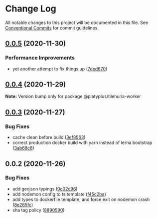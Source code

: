 # Change Log

All notable changes to this project will be documented in this file.
See [Conventional Commits](https://conventionalcommits.org) for commit guidelines.

## [0.0.5](https://github.com/platyplus/platyplus/compare/@platyplus/tilehuria-worker@0.0.4...@platyplus/tilehuria-worker@0.0.5) (2020-11-30)


### Performance Improvements

* yet another attempt to fix things up ([7ded670](https://github.com/platyplus/platyplus/commit/7ded670d6591c4f74ae902d559b2652e5ecb799e))





## [0.0.4](https://github.com/platyplus/platyplus/compare/@platyplus/tilehuria-worker@0.0.3...@platyplus/tilehuria-worker@0.0.4) (2020-11-29)

**Note:** Version bump only for package @platyplus/tilehuria-worker





## [0.0.3](https://github.com/platyplus/platyplus/compare/@platyplus/tilehuria-worker@0.0.2...@platyplus/tilehuria-worker@0.0.3) (2020-11-27)


### Bug Fixes

* cache clean before build ([3ef8563](https://github.com/platyplus/platyplus/commit/3ef85636f05a2d4270f4f1ef00a20f38720b4962))
* correct production docker build with yarn instead of lerna bootstrap ([3ab68c8](https://github.com/platyplus/platyplus/commit/3ab68c8d9f72196815d6028acff5a22a9e1e40f8))





## 0.0.2 (2020-11-26)


### Bug Fixes

* add geojson typings ([0c02c96](https://github.com/platyplus/platyplus/commit/0c02c965f02fa55b3689b30b2b8b975eaaf97ba5))
* add nodemon config to ts template ([f45c2ba](https://github.com/platyplus/platyplus/commit/f45c2bac873f5aad233e232acc65ecf2bfcc9c43))
* add types to dockerfile template, and force exit on nodemon crash ([8e265fc](https://github.com/platyplus/platyplus/commit/8e265fc01be81145841dcd0db15083a2e1c9ee24))
* sha tag policy ([8890590](https://github.com/platyplus/platyplus/commit/8890590bb1adc3fa2ea2a81e5daf90f76022ee34))
